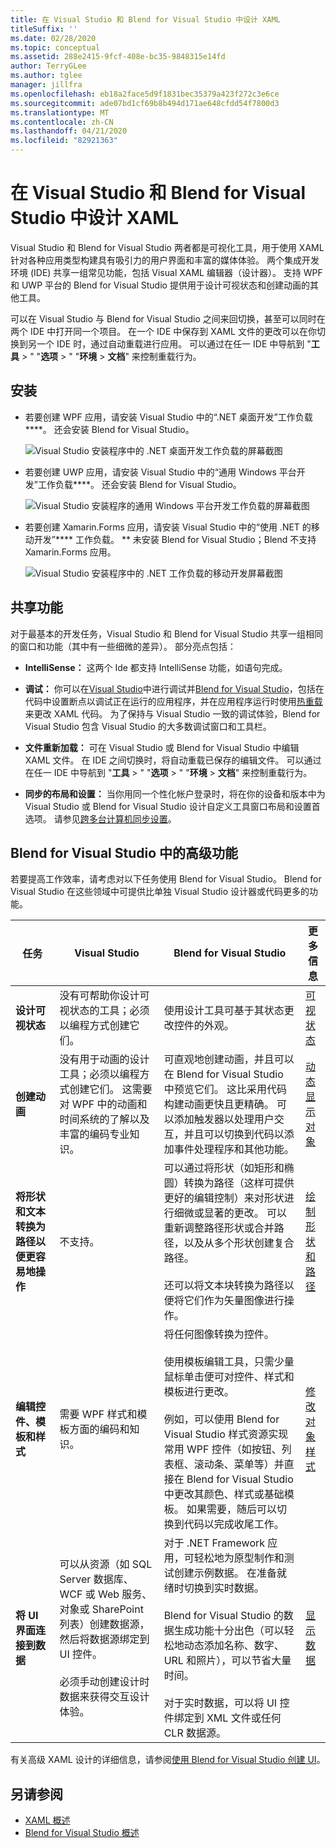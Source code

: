 ```yaml
---
title: 在 Visual Studio 和 Blend for Visual Studio 中设计 XAML
titleSuffix: ''
ms.date: 02/28/2020
ms.topic: conceptual
ms.assetid: 288e2415-9fcf-408e-bc35-9848315e14fd
author: TerryGLee
ms.author: tglee
manager: jillfra
ms.openlocfilehash: eb18a2face5d9f1831bec35379a423f272c3e6ce
ms.sourcegitcommit: ade07bd1cf69b8b494d171ae648cfdd54f7800d3
ms.translationtype: MT
ms.contentlocale: zh-CN
ms.lasthandoff: 04/21/2020
ms.locfileid: "82921363"
---
```

# <a name="design-xaml-in-visual-studio-and-blend-for-visual-studio"></a>在 Visual Studio 和 Blend for Visual Studio 中设计 XAML

Visual Studio 和 Blend for Visual Studio 两者都是可视化工具，用于使用 XAML 针对各种应用类型构建具有吸引力的用户界面和丰富的媒体体验。 两个集成开发环境 (IDE) 共享一组常见功能，包括 Visual XAML 编辑器（设计器）。 支持 WPF 和 UWP 平台的 Blend for Visual Studio 提供用于设计可视状态和创建动画的其他工具。

可以在 Visual Studio 与 Blend for Visual Studio 之间来回切换，甚至可以同时在两个 IDE 中打开同一个项目。 在一个 IDE 中保存到 XAML 文件的更改可以在你切换到另一个 IDE 时，通过自动重载进行应用。 可以通过在任一 IDE 中导航到 "**工具** > " "**选项** > " "**环境** > **文档**" 来控制重载行为。

## <a name="installation"></a>安装

- 若要创建 WPF 应用，请安装 Visual Studio 中的“.NET 桌面开发”工作负载****。 还会安装 Blend for Visual Studio。

     ![Visual Studio 安装程序中的 .NET 桌面开发工作负载的屏幕截图](../xaml-tools/media/dotnet-desktop-dev-workload.png)

- 若要创建 UWP 应用，请安装 Visual Studio 中的“通用 Windows 平台开发”工作负载****。 还会安装 Blend for Visual Studio。

     ![Visual Studio 安装程序的通用 Windows 平台开发工作负载的屏幕截图](../xaml-tools/media/uwp-workload.png)

- 若要创建 Xamarin.Forms 应用，请安装 Visual Studio 中的“使用 .NET 的移动开发”**** 工作负载。 ** 未安装 Blend for Visual Studio；Blend 不支持 Xamarin.Forms 应用。

     ![Visual Studio 安装程序中的 .NET 工作负载的移动开发屏幕截图](../xaml-tools/media/mobile-dev-dotnet-workload.png)

## <a name="shared-capabilities"></a>共享功能

对于最基本的开发任务，Visual Studio 和 Blend for Visual Studio 共享一组相同的窗口和功能（其中有一些细微的差异）。 部分亮点包括：

- **IntelliSense：** 这两个 Ide 都支持 IntelliSense 功能，如语句完成。

- **调试：** 你可以在[Visual Studio](inspect-xaml-properties-while-debugging.md)中进行调试并[Blend for Visual Studio](../xaml-tools/debug-xaml-in-blend.md)，包括在代码中设置断点以调试正在运行的应用程序，并在应用程序运行时使用[热重载](../xaml-tools/xaml-hot-reload.md)来更改 XAML 代码。 为了保持与 Visual Studio 一致的调试体验，Blend for Visual Studio 包含 Visual Studio 的大多数调试窗口和工具栏。

- **文件重新加载：** 可在 Visual Studio 或 Blend for Visual Studio 中编辑 XAML 文件。 在 IDE 之间切换时，将自动重载已保存的编辑文件。 可以通过在任一 IDE 中导航到 "**工具** > " "**选项** > " "**环境** > **文档**" 来控制重载行为。

- **同步的布局和设置：** 当你用同一个性化帐户登录时，将在你的设备和版本中为 Visual Studio 或 Blend for Visual Studio 设计自定义工具窗口布局和设置首选项。 请参见[跨多台计算机同步设置](../ide/synchronized-settings-in-visual-studio.md)。

## <a name="advanced-capabilities-in-blend-for-visual-studio"></a>Blend for Visual Studio 中的高级功能

若要提高工作效率，请考虑对以下任务使用 Blend for Visual Studio。 Blend for Visual Studio 在这些领域中可提供比单独 Visual Studio 设计器或代码更多的功能。

| 任务 | Visual Studio | Blend for Visual Studio | 更多信息 |
| - | - | - | - |
| **设计可视状态** | 没有可帮助你设计可视状态的工具；必须以编程方式创建它们。 | 使用设计工具可基于其状态更改控件的外观。 | [可视状态](modify-the-style-of-objects-in-blend.md#visual-states) |
| **创建动画** |没有用于动画的设计工具；必须以编程方式创建它们。 这需要对 WPF 中的动画和时间系统的了解以及丰富的编码专业知识。|可直观地创建动画，并且可以在 Blend for Visual Studio 中预览它们。 这比采用代码构建动画更快且更精确。 可以添加触发器以处理用户交互，并且可以切换到代码以添加事件处理程序和其他功能。|[动态显示对象](../xaml-tools/animate-objects-in-xaml-designer.md)|
|**将形状和文本转换为路径以便更容易地操作**|不支持。|可以通过将形状（如矩形和椭圆）转换为路径（这样可提供更好的编辑控制）来对形状进行细微或显著的更改。 可以重新调整路径形状或合并路径，以及从多个形状创建复合路径。<br /><br />还可以将文本块转换为路径以便将它们作为矢量图像进行操作。|[绘制形状和路径](../xaml-tools/draw-shapes-and-paths.md)|
|**编辑控件、模板和样式**|需要 WPF 样式和模板方面的编码和知识。|将任何图像转换为控件。<br /><br />使用模板编辑工具，只需少量鼠标单击便可对控件、样式和模板进行更改。<br /><br />例如，可以使用 Blend for Visual Studio 样式资源实现常用 WPF 控件（如按钮、列表框、滚动条、菜单等）并直接在 Blend for Visual Studio 中更改其颜色、样式或基础模板。 如果需要，随后可以切换到代码以完成收尾工作。|[修改对象样式](modify-the-style-of-objects-in-blend.md)|
|**将 UI 界面连接到数据**|可以从资源（如 SQL Server 数据库、WCF 或 Web 服务、对象或 SharePoint 列表）创建数据源，然后将数据源绑定到 UI 控件。<br /><br />必须手动创建设计时数据来获得交互设计体验。|对于 .NET Framework 应用，可轻松地为原型制作和测试创建示例数据。 在准备就绪时切换到实时数据。<br /><br />Blend for Visual Studio 的数据生成功能十分出色（可以轻松地动态添加名称、数字、URL 和照片），可以节省大量时间。<br /><br />对于实时数据，可以将 UI 控件绑定到 XML 文件或任何 CLR 数据源。|[显示数据](display-data-in-blend.md)|

有关高级 XAML 设计的详细信息，请参阅[使用 Blend for Visual Studio 创建 UI](../xaml-tools/creating-a-ui-by-using-blend-for-visual-studio.md)。

## <a name="see-also"></a>另请参阅

- [XAML 概述](xaml-overview.md)
- [Blend for Visual Studio 概述](creating-a-ui-by-using-blend-for-visual-studio.md)
